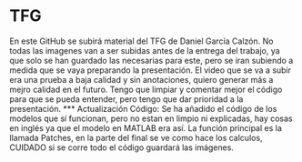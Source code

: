 # TFG
En este GitHub se subirá material del TFG de Daniel García Calzón.
No todas las imagenes van a ser subidas antes de la entrega del trabajo, ya que solo se han guardado las necesarias para este, pero se iran subiendo a medida que se vaya preparando la presentación.
El video que se va a subir era una prueba a baja calidad y sin anotaciones, quiero generar más a mejro calidad en el futuro.
Tengo que limpiar y comentar mejor el código para que se pueda entender, pero tengo que dar prioridad a la presentación.
*** Actualización Código: Se ha añadido el código de los modelos que sí funcionan, pero no estan en limpio ni explicadas, hay cosas en inglés ya que el modelo en MATLAB era así. La función principal es la llamada Patches, en la parte del final se ve como hace los calculos, CUIDADO si se corre todo el código guardará las imágenes. 
